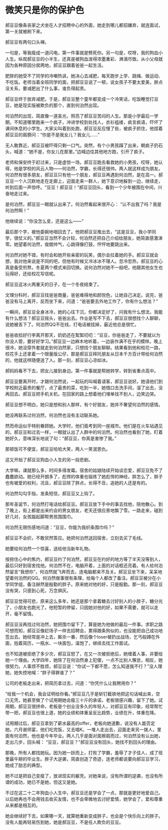 # 微笑只是你的保护色

郝豆豆像条丧家之犬坐在人才招聘中心的外面，她走到哪儿都招嫌弃，就连面试，第一关就被刷下来。 

郝豆豆有两句口头禅。 

一句是，等我瘦成一道闪电，第一件事就是劈死你。另一句是，哎呀，我的狗血小人生。纵观郝豆豆的小半生，还真是被狗血泼得浓墨重彩、淋漓尽致。从小父母就因为各种原因分居两地，郝豆豆跟着爸爸一起生活。 

肥胖的她受不了同学的冷嘲热讽，她决心去减肥，每天跑步上学、跳绳、做运动、不吃饭。老师当着全班同学的面，把郝豆豆说了一顿，说女孩子不要太爱美，胖点没关系，要减肥出了什么事，谁负得起责。 

郝豆豆终于放弃减肥，于是，郝豆豆整个童年都变成一个冷笑话，吃饭睡觉打豆豆，她是现实版被欺负的那个，直到何泊然出现。 

何泊然的出现，简直像一道圣光，照亮了郝豆豆苦闷的人生。那是小学最后一学期，不知道哪里跑来一个疯子，冲进学校到处找人，衣衫褴褛，疯言疯语，吓坏了课间休息的小学生。大家尖叫着到处跑，郝豆豆反应慢了些，被疯子抓住，他捏着郝豆豆的肩膀问：“你是不是我女儿？我女儿……” 

无人敢靠近，郝豆豆被吓得只剩一口气。突然，有个小男孩蹿了出来，朝疯子扔石头，喊道：“她不是，你女儿在那里。”边喊边往其他地方跑，引开了疯子。 

老师和保安终于赶过来，只是虚惊一场，郝豆豆跑去看救她的小男孩，哎呀，她认得，他是学校的风云人物——何泊然，学霸，长得还很帅。两人就这样成为朋友。何泊然有很多朋友，郝豆豆只有他一个朋友，郝豆豆再遇到何泊然，是在高一。郝豆豆一个人沉默地走在走廊上，迎面走来一群人，她下意识地躲到一边，继续走，听到后面一声惊呼。“豆豆！郝豆豆！”郝豆豆回头，看到一个少年被围在中间，兴奋地走过来。 

是何泊然，郝豆豆一眼就认出来了。何泊然看起来很开心： “认不出我了吗？我是何泊然啊！” 

他继续说：“你没怎么变，还是这么——” 

最后那个字，被他委婉地咽回去了。他把郝豆豆推出去，“这是豆豆，我小学同学，很仗义的。”郝豆豆当然不会计较，何泊然还把自己介绍给朋友，她简直感激涕零。她望着何泊然，俊朗帅气，心跳得像打鼓，怦怦地要跳出来。 

何泊然对她不错，有时会和她开些亲密的玩笑，偶尔会拉着她的手。郝豆豆就会想，我对他来说是不同的吧，但他有时候又冷冰冰不理人。忽冷忽热，郝豆豆的心真是备受煎熬，冬夏两个模式来回切换。说何泊然对她不一般吧，他跟其他女生也玩得好，还给校花写信呢。 

郝豆豆这冰火两重天的日子，在一个冬夜结束了。 

文理分科时，郝豆豆找爸爸商量，爸爸难得地和颜悦色，让她自己决定。说完，爸爸没有马上离开，反而坐下来，问道：“爸爸要去外地工作了，你有什么想法？” 

一瞬间，郝豆豆全身冰冷，她的心往下沉，你都决定好了，问我有什么想法，我能有什么想法？郝豆豆摇头，爸爸出去。作业是写不下去，郝豆豆很想找个人聊聊，说她被丢下了。何泊然QQ不在线，打电话被挂掉，最近他总是很忙。 

爸爸收拾好行李离开那天，奶奶还在絮絮叨叨：“豆豆，你爸爸走了，不要就以为你没人管，要好好学习。”郝豆豆一边麻木地听着，一边装作满不在乎的模样。晚上很冷，她没穿外套就走到何泊然家，只想找个朋友聊聊。结果看到他和校花一路，校花手上还拿着一个限量版公仔，那是郝豆豆拜托朋友从日本千方百计带给何泊然的，他就这样随便送了人。那一刻，郝豆豆心凉如冰。 

郝妈妈看不下去，把女儿接到身边。第一件事就是帮她转学，转到省重点高中。 

郝豆豆要离开时，才跟何泊然说，一起玩的叫喊着请客，郝豆豆说好。她请他们到学校附近最贵的餐厅，点了最贵的菜，吃到一半，她借口去洗手间，溜了出去，没再回去。郝豆豆把手机关机，在回家的路上想着他们埋单找不到人，边笑边哭。 

郝豆豆想不明白，她只是想和别人那样，有个好朋友，她并不奢望何泊然的感情。 

她没再联系过何泊然，何泊然也没有主动联系她。 

然而命运似乎特别眷顾她。大学时，他们竟考到同一座城市。他们是在火车站遇见的，郝豆豆和过去一样，一眼就认出了人群中的何泊然。何泊然也看到了她，盯着她好久，意味深长地说了句：“郝豆豆，你真是害惨了我。” 

那顿饭可不便宜，郝豆豆哈哈大笑，两人一笑泯恩仇。 

这又开始了郝豆豆狗血小人生的另一段悲剧。 

大学嘛，课就那么多，时间多得发霉。宿舍的姑娘陆续开始谈恋爱，郝豆豆免不了蠢蠢欲动。她已经开朗多了，彪悍的体重也锻炼了她彪悍的神经，胖怎么了，胖子也有被爱的权利，况且，郝豆豆除了胖点，长得不丑，追她的人还是有的。 

何泊然勾勾手指，发条短信，郝豆豆又上钩了。 

那年圣诞节，何泊然打电话给郝豆豆。郝豆豆放下手中的事去找他，陪他散心。到了晚上，街上都是出来约会的男女朋友，老天还很应景地飘了雪。一路走来，碰到好几对，女孩踮起脚帮男孩围围巾。 

何泊然无限伤感地问道：“豆豆，你能为我织条围巾吗？” 

郝豆豆不会织，不敢贸然答应。她把何泊然送回宿舍，立刻去买了毛线。 

她要给何泊然一个惊喜，送给他当新年礼物。 

按捺住心中的焦灼，郝豆豆约了何泊然，郝豆豆在约好的地方等了半天没等到人，最后只好到宿舍找他。何泊然不在，电脑开着，上面的对话框还亮着。有人给何泊然留言“我想你”，何泊然就飞奔而去，连电脑都来不及关。郝豆豆坐下来，呆呆地望着何泊然的QQ。何泊然做事很有条理，给每个人都改了备注。郝豆豆被分在小学同学组，备注赫然是殷勤的胖子。原来她对他的好，只是殷勤。那一刻，郝豆豆没有哭，只感到心死，万念俱灰。 

郝豆豆觉得可悲，原来这么多年，她还是那个拿着糖去讨好别人的小胖子，糖分光了，小朋友也跑光了。他短暂的停留，只因她对他的好，如果不需要，就可以走开，毫不留情。 

郝豆豆没再找过何泊然，她把围巾留下了，算是她为他做的最后一件事。求职之路可想而知，郝豆豆像赶场子一样去招聘会，累得跟条狗似的，也没能把自己成功地签出去。她经常是冲上去，厮杀一番，然后像个loser被扔出战场，乞丐般蹲在外面，抱着简历，一瓶水、一块面包，温饱了，继续去找工作面试。 

也不知道被拒绝了多少次，郝豆豆怒了，在又一次被拒绝后，她缠着人事，非要给她一个理由。大学四年，她除了在何泊然身上犯傻，一点不比别人懈怠，相反，她很努力。人事烦不胜烦，郝豆豆说：“你试一下都不愿，怎么知道我不行？”没人理她，她失控地喊：“胖子得罪谁了？” 

公司的老板走出来，把简历拿过去，问道：“你凭什么让我聘用你？” 

“给我一个机会，我会证明给你看。”郝豆豆几乎是斩钉截铁地把这句话喊出来，空口无凭，她甚至做了个试用期她会瘦三十斤的承诺，老板很感兴趣，留下了她。试用期，郝豆豆很拼命，老板是个创业没多久的年轻人，对郝豆豆有印象，经常帮忙带一把，郝豆豆也很上道，她的业绩和体重呈反比趋势，业绩在升，体重在降。 

试用期过后，郝豆豆拿到了薪水最高的offer，老板向她道歉，说没有人能否定她。六月谢师宴，他们吃完饭，又去唱K。一堆人走出去，迎面走来另一拨人，里面有何泊然，他也是今年毕业。两人几乎是面对面擦肩而过，何泊然没有认出她，走出几步，回头喊： “豆豆，郝豆豆？”郝豆豆没有回头，她找不到回头的理由。 

那晚，所有人都找她玩。因为她一跃而上，打败了学霸，羞辱了才子佳人，成了班里最牛掰的毕业生。胖子大逆袭，简直创造了奇迹，连老师都说要向郝豆豆学习，她成了励志的典型。 

她不过是把自己变瘦了，放进现实的躯壳。对她来说，没有所谓的逆袭，也没有所谓的成功，她已不是她，但这又是她。 

不过在这二十二年狗血小人生中，郝豆豆还是学会了一点，那就是更好地爱自己。以后她再也不会用钱去收买友情，也不会卑微地去讨好爱情，她学会了，爱和尊重从来都是相互的。 

她会继续好下去，如果哪一天，就算她重新变成胖子，也会是个快乐向上的胖子。没有人能再轻易伤到她，她是郝豆豆，不是任人欺负的豆豆。